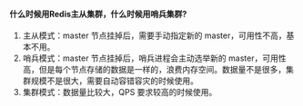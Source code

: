 #### 什么时候用Redis主从集群，什么时候用哨兵集群?
1. 主从模式：master 节点挂掉后，需要手动指定新的 master，可用性不高，基本不用。
2. 哨兵模式：master 节点挂掉后，哨兵进程会主动选举新的 master，可用性高，但是每个节点存储的数据是一样的，浪费内存空间。数据量不是很多，集群规模不是很大，需要自动容错容灾的时候使用。
3. 集群模式：数据量比较大，QPS 要求较高的时候使用。 